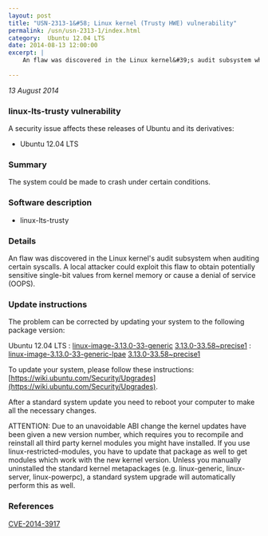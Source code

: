```yaml
---
layout: post
title: "USN-2313-1&#58; Linux kernel (Trusty HWE) vulnerability"
permalink: /usn/usn-2313-1/index.html
category:  Ubuntu 12.04 LTS
date: 2014-08-13 12:00:00
excerpt: |
    An flaw was discovered in the Linux kernel&#39;s audit subsystem when auditing certain syscalls. A local attacker could exploit this flaw to obtain potentially sensitive single-bit values from kernel memory or cause a denial of service (OOPS). 
    
--- 
```

 
 

*13 August 2014*

### linux-lts-trusty vulnerability

A security issue affects these releases of Ubuntu and its derivatives:

* Ubuntu 12.04 LTS

### Summary

The system could be made to crash under certain conditions. 

### Software description

* linux-lts-trusty 

### Details

An flaw was discovered in the Linux kernel&#39;s audit subsystem when auditing certain syscalls. A local attacker could exploit this flaw to obtain potentially sensitive single-bit values from kernel memory or cause a denial of service (OOPS). 

### Update instructions

The problem can be corrected by updating your system to the following package version:

Ubuntu 12.04 LTS
 : [linux-image-3.13.0-33-generic](https://launchpad.net/ubuntu/+source/linux-lts-trusty) <span> [3.13.0-33.58~precise1](https://launchpad.net/ubuntu/+source/linux-lts-trusty/3.13.0-33.58~precise1) </span> 
 : [linux-image-3.13.0-33-generic-lpae](https://launchpad.net/ubuntu/+source/linux-lts-trusty) <span> [3.13.0-33.58~precise1](https://launchpad.net/ubuntu/+source/linux-lts-trusty/3.13.0-33.58~precise1) </span> 

To update your system, please follow these instructions: [https://wiki.ubuntu.com/Security/Upgrades](https://wiki.ubuntu.com/Security/Upgrades).

After a standard system update you need to reboot your computer to make all the necessary changes.

ATTENTION: Due to an unavoidable ABI change the kernel updates have been given a new version number, which requires you to recompile and reinstall all third party kernel modules you might have installed. If you use linux-restricted-modules, you have to update that package as well to get modules which work with the new kernel version. Unless you manually uninstalled the standard kernel metapackages (e.g. linux-generic, linux-server, linux-powerpc), a standard system upgrade will automatically perform this as well. 

### References

 
 [CVE-2014-3917](http://people.ubuntu.com/~ubuntu-security/cve/CVE-2014-3917)
 

